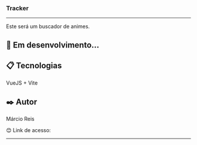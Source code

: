 ### Tracker

---

Este será um buscador de animes.

## 🚀 Em desenvolvimento...

## 📋 Tecnologias
VueJS + Vite

## ✒️ Autor
Márcio Reis

😊 Link de acesso: 

---


